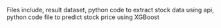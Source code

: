 Files include, result dataset, python code to extract stock data using api, python code file to predict stock price using XGBoost

